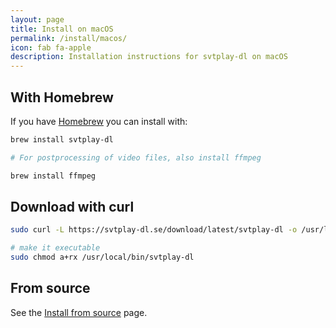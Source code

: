 ```yaml
---
layout: page
title: Install on macOS
permalink: /install/macos/
icon: fab fa-apple
description: Installation instructions for svtplay-dl on macOS
---
```


## With Homebrew

If you have [Homebrew](https://brew.sh) you can install with:

```bash
brew install svtplay-dl

# For postprocessing of video files, also install ffmpeg

brew install ffmpeg
```

## Download with curl

```bash
sudo curl -L https://svtplay-dl.se/download/latest/svtplay-dl -o /usr/local/bin/svtplay-dl

# make it executable
sudo chmod a+rx /usr/local/bin/svtplay-dl
```

## From source

See the [Install from source](/install/source/) page.
